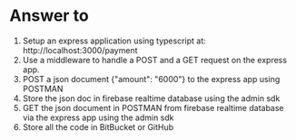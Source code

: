  # Answer to
1. Setup an express application using typescript at: http://localhost:3000/payment
2. Use a middleware to handle a POST and  a GET request on the express app.
3. POST a json document {"amount": "6000"} to the express app using POSTMAN
4. Store the json doc in firebase realtime database using the admin sdk
5. GET the json document in POSTMAN from firebase realtime database via the express app using the admin sdk
6. Store all the code in BitBucket or GitHub

